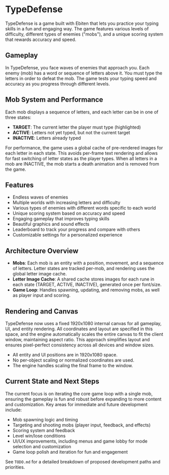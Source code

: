 # TypeDefense

TypeDefense is a game built with Ebiten that lets you practice your typing skills in a fun and engaging way. The game features various levels of difficulty, different types of enemies ("mobs"), and a unique scoring system that rewards accuracy and speed.

## Gameplay

In TypeDefense, you face waves of enemies that approach you. Each enemy (mob) has a word or sequence of letters above it. You must type the letters in order to defeat the mob. The game tests your typing speed and accuracy as you progress through different levels.

## Mob System and Performance

Each mob displays a sequence of letters, and each letter can be in one of three states:

- **TARGET**: The current letter the player must type (highlighted)
- **ACTIVE**: Letters not yet typed, but not the current target
- **INACTIVE**: Letters already typed

For performance, the game uses a global cache of pre-rendered images for each letter in each state. This avoids per-frame text rendering and allows for fast switching of letter states as the player types. When all letters in a mob are INACTIVE, the mob starts a death animation and is removed from the game.

## Features

- Endless waves of enemies
- Multiple worlds with increasing letters and difficulty
- Various types of enemies with different words specific to each world
- Unique scoring system based on accuracy and speed
- Engaging gameplay that improves typing skills
- Beautiful graphics and sound effects
- Leaderboard to track your progress and compare with others
- Customizable settings for a personalized experience

## Architecture Overview

- **Mobs**: Each mob is an entity with a position, movement, and a sequence of letters. Letter states are tracked per-mob, and rendering uses the global letter image cache.
- **Letter Image Cache**: A shared cache stores images for each rune in each state (TARGET, ACTIVE, INACTIVE), generated once per font/size.
- **Game Loop**: Handles spawning, updating, and removing mobs, as well as player input and scoring.

## Rendering and Canvas

TypeDefense now uses a fixed 1920x1080 internal canvas for all gameplay, UI, and entity rendering. All coordinates and layout are specified in this space, and the engine automatically scales the entire canvas to fit the client window, maintaining aspect ratio. This approach simplifies layout and ensures pixel-perfect consistency across all devices and window sizes.

- All entity and UI positions are in 1920x1080 space.
- No per-object scaling or normalized coordinates are used.
- The engine handles scaling the final frame to the window.

## Current State and Next Steps

The current focus is on iterating the core game loop with a single mob, ensuring the gameplay is fun and robust before expanding to more content and customization. Key areas for immediate and future development include:

- Mob spawning logic and timing
- Targeting and shooting mobs (player input, feedback, and effects)
- Scoring system and feedback
- Level win/lose conditions
- UI/UX improvements, including menus and game lobby for mode selection and customization
- Game loop polish and iteration for fun and engagement

See `TODO.md` for a detailed breakdown of proposed development paths and priorities.
